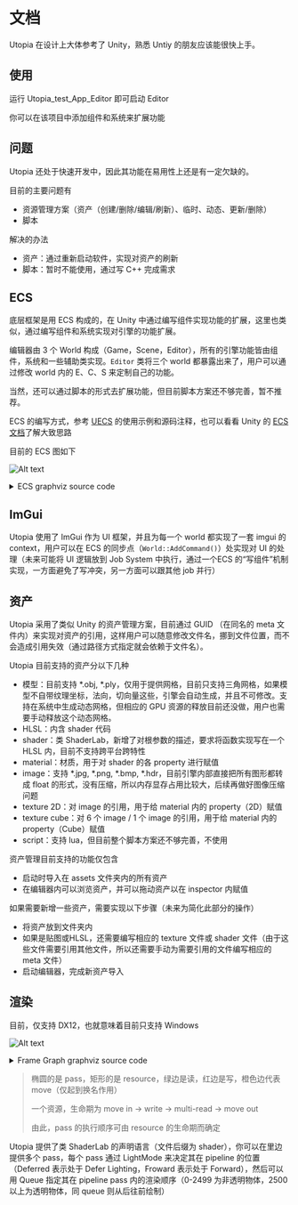 # 文档

Utopia 在设计上大体参考了 Unity，熟悉 Untiy 的朋友应该能很快上手。

## 使用

运行 Utopia_test_App_Editor 即可启动 Editor

你可以在该项目中添加组件和系统来扩展功能

## 问题

Utopia 还处于快速开发中，因此其功能在易用性上还是有一定欠缺的。

目前的主要问题有

- 资源管理方案（资产（创建/删除/编辑/刷新）、临时、动态、更新/删除）
- 脚本

解决的办法

- 资产：通过重新启动软件，实现对资产的刷新
- 脚本：暂时不能使用，通过写 C++ 完成需求

## ECS

底层框架是用 ECS 构成的，在 Unity 中通过编写组件实现功能的扩展，这里也类似，通过编写组件和系统实现对引擎的功能扩展。

编辑器由 3 个 World 构成（Game，Scene，Editor），所有的引擎功能皆由组件，系统和一些辅助类实现。`Editor` 类将三个 world 都暴露出来了，用户可以通过修改 world 内的 E、C、S 来定制自己的功能。

当然，还可以通过脚本的形式去扩展功能，但目前脚本方案还不够完善，暂不推荐。

ECS 的编写方式，参考 [UECS](https://github.com/Ubpa/UECS) 的使用示例和源码注释，也可以看看 Unity 的 [ECS 文档](https://docs.unity3d.com/Packages/com.unity.entities@0.14/manual/index.html)了解大致思路

目前的 ECS 图如下

![Alt text](https://g.gravizo.com/source/gravizo_mask_ecs?https%3A%2F%2Fraw.githubusercontent.com%2FUbpa%2FUtopia%2Fmaster%2Fdoc_zhCN.md)

<details>  
<summary>ECS graphviz source code</summary>
gravizo_mask_ecs
digraph G {
  node [
    fontcolor = "white"
    fontname = "consolas"
    style = "filled"
  ]
  subgraph "Component Nodes" {
    node [
      color = "#6597AD"
      shape = "ellipse"
    ]
    "struct Ubpa::Utopia::LocalToParent"
    "struct Ubpa::Utopia::Children"
    "struct Ubpa::Utopia::Rotation"
    "struct Ubpa::Utopia::Roamer"
    "struct Ubpa::Utopia::LocalToWorld"
    "struct Ubpa::Utopia::WorldToLocal"
    "struct Ubpa::Utopia::Parent"
    "struct Ubpa::Utopia::RotationEuler"
    "struct Ubpa::Utopia::Scale"
    "struct Ubpa::Utopia::Translation"
    "struct Ubpa::Utopia::Camera"
  }
  subgraph "Singleton Nodes" {
    node [
      color = "#BFB500"
      shape = "ellipse"
    ]
    "struct Ubpa::Utopia::WorldTime"
    "struct Ubpa::Utopia::Input"
  }
  subgraph "System Function Nodes" {
    node [
      color = "#F79646"
      shape = "box"
    ]
    "WorldTimeSystem"
    "LocalToParentSystem"
    "WorldToLocalSystem"
    "RotationEulerSystem"
    "TRSToLocalToParentSystem"
    "TRSToWorldToLocalSystem"
    "CameraSystem"
    "InputSystem"
    "RoamerSystem"
  }
  subgraph "LastFrame Edges" {
    edge [ color = "#60C5F1" ]
  }
  subgraph "Write Edges" {
    edge [ color = "#F47378" ]
    "TRSToLocalToParentSystem" -> "struct Ubpa::Utopia::LocalToParent"
    "WorldTimeSystem" -> "struct Ubpa::Utopia::WorldTime"
    "CameraSystem" -> "struct Ubpa::Utopia::Camera"
    "LocalToParentSystem" -> "struct Ubpa::Utopia::LocalToWorld"
    "WorldToLocalSystem" -> "struct Ubpa::Utopia::WorldToLocal"
    "RotationEulerSystem" -> "struct Ubpa::Utopia::Rotation"
    "TRSToWorldToLocalSystem" -> "struct Ubpa::Utopia::LocalToWorld"
    "InputSystem" -> "struct Ubpa::Utopia::Input"
    "RoamerSystem" -> "struct Ubpa::Utopia::Translation"
    "RoamerSystem" -> "struct Ubpa::Utopia::Rotation"
  }
  subgraph "Latest Edges" {
    edge [ color = "#6BD089" ]
    "struct Ubpa::Utopia::Translation" -> "TRSToLocalToParentSystem"
    "struct Ubpa::Utopia::Children" -> "LocalToParentSystem"
    "struct Ubpa::Utopia::LocalToWorld" -> "WorldToLocalSystem"
    "struct Ubpa::Utopia::RotationEuler" -> "RotationEulerSystem"
    "struct Ubpa::Utopia::Scale" -> "TRSToLocalToParentSystem"
    "struct Ubpa::Utopia::Rotation" -> "TRSToLocalToParentSystem"
    "struct Ubpa::Utopia::Scale" -> "TRSToWorldToLocalSystem"
    "struct Ubpa::Utopia::Translation" -> "TRSToWorldToLocalSystem"
    "struct Ubpa::Utopia::Rotation" -> "TRSToWorldToLocalSystem"
    "struct Ubpa::Utopia::Roamer" -> "RoamerSystem"
    "struct Ubpa::Utopia::WorldTime" -> "RoamerSystem"
    "struct Ubpa::Utopia::Input" -> "RoamerSystem"
  }
  subgraph "Order Edges" {
    edge [ color = "#00A2E8" ]
    "TRSToLocalToParentSystem" -> "LocalToParentSystem"
    "TRSToWorldToLocalSystem" -> "LocalToParentSystem"
  }
  subgraph "All Edges" {
    edge [
      arrowhead = "crow"
      color = "#C785C8"
      style = "dashed"
    ]
  }
  subgraph "Any Edges" {
    edge [
      arrowhead = "diamond"
      color = "#C785C8"
      style = "dashed"
    ]
  }
  subgraph "None Edges" {
    edge [
      arrowhead = "odot"
      color = "#C785C8"
      style = "dashed"
    ]
    "LocalToParentSystem" -> "struct Ubpa::Utopia::Parent"
    "TRSToWorldToLocalSystem" -> "struct Ubpa::Utopia::LocalToParent"
  }
  node [ color=".0 .0 .0" ];
}
gravizo_mask_ecs
</details>

## ImGui

Utopia 使用了 ImGui 作为 UI 框架，并且为每一个 world 都实现了一套 imgui 的 context，用户可以在 ECS 的同步点（`World::AddCommand()`）处实现对 UI 的处理（未来可能将 UI 逻辑放到 Job System 中执行，通过一个ECS 的“写组件”机制实现，一方面避免了写冲突，另一方面可以跟其他 job 并行）

## 资产

Utopia 采用了类似 Unity 的资产管理方案，目前通过 GUID （在同名的 meta 文件内）来实现对资产的引用，这样用户可以随意修改文件名，挪到文件位置，而不会造成引用失效（通过路径方式指定就会依赖于文件名）。

Utopia 目前支持的资产分以下几种

- 模型：目前支持 *.obj, *.ply，仅用于提供网格，目前只支持三角网格，如果模型不自带纹理坐标，法向，切向量这些，引擎会自动生成，并且不可修改。支持在系统中生成动态网格，但相应的 GPU 资源的释放目前还没做，用户也需要手动释放这个动态网格。
- HLSL：内含 shader 代码
- shader：类 ShaderLab，新增了对根参数的描述，要求将函数实现写在一个 HLSL 内，目前不支持跨平台跨特性
- material：材质，用于对 shader 的各 property 进行赋值
- image：支持 *.jpg, *.png, *.bmp, *.hdr，目前引擎内部直接把所有图形都转成 float 的形式，没有压缩，所以内存显存占用比较大，后续再做好图像压缩问题
- texture 2D：对 image 的引用，用于给 material 内的 property（2D）赋值
- texture cube：对 6 个 image / 1 个 image 的引用，用于给 material 内的 property（Cube）赋值
- script：支持 lua，但目前整个脚本方案还不够完善，不使用

资产管理目前支持的功能仅包含

- 启动时导入在 assets 文件夹内的所有资产
- 在编辑器内可以浏览资产，并可以拖动资产以在 inspector 内赋值

如果需要新增一些资产，需要实现以下步骤（未来为简化此部分的操作）

- 将资产放到文件夹内
- 如果是贴图或HLSL，还需要编写相应的 texture 文件或 shader 文件（由于这些文件需要引用其他文件，所以还需要手动为需要引用的文件编写相应的 meta 文件）
- 启动编辑器，完成新资产导入

## 渲染

目前，仅支持 DX12，也就意味着目前只支持 Windows

![Alt text](https://g.gravizo.com/source/gravizo_mask_fg?https%3A%2F%2Fraw.githubusercontent.com%2FUbpa%2FUtopia%2Fmaster%2Fdoc_zhCN.md)

<details>  
<summary>Frame Graph graphviz source code</summary>
gravizo_mask_fg
digraph G {
  node [
    fontcolor = "white"
    fontname = "consolas"
    style = "filled"
  ];
  subgraph "Resource Nodes" {
    node [
      color = "#F79646"
      shape = "box"
    ];
    "GBuffer0"
    "GBuffer1"
    "GBuffer2"
    "Defer Lighted"
    "Defer Lighted with Sky"
    "Scene"
    "Present"
    "Defer Depth Stencil"
    "Forward Depth Stencil"
    "Irradiance Map"
    "PreFilter Map"
  }
  subgraph "Pass Nodes" {
    node [
      color = "#6597AD"
      shape = "ellipse"
    ]
    "GBuffer Pass"
    "IBL"
    "Defer Lighting"
    "Skybox"
    "Forward"
    "Post Process"
  }
  subgraph "Read Edges" {
    edge [ color = "#9BBB59" ]
    "GBuffer0" -> "Defer Lighting"
    "Irradiance Map" -> "Forward"
    "GBuffer1" -> "Defer Lighting"
    "GBuffer2" -> "Defer Lighting"
    "Defer Depth Stencil" -> "Defer Lighting"
    "Irradiance Map" -> "Defer Lighting"
    "PreFilter Map" -> "Defer Lighting"
    "Defer Depth Stencil" -> "Skybox"
    "PreFilter Map" -> "Forward"
    "Scene" -> "Post Process"
  }
  subgraph "Write Edges" {
    edge [ color = "#ED1C24" ]
    "GBuffer Pass" -> "GBuffer0"
    "GBuffer Pass" -> "GBuffer1"
    "GBuffer Pass" -> "GBuffer2"
    "GBuffer Pass" -> "Defer Depth Stencil"
    "Defer Lighting" -> "Defer Lighted"
    "IBL" -> "Irradiance Map"
    "IBL" -> "PreFilter Map"
    "Skybox" -> "Defer Lighted with Sky"
    "Forward" -> "Forward Depth Stencil"
    "Forward" -> "Scene"
    "Post Process" -> "Present"
  }
  subgraph "Move Edges" {
    edge [ color = "#F79646" ]
    "Defer Lighted" -> "Defer Lighted with Sky"
    "Defer Lighted with Sky" -> "Scene"
    "Defer Depth Stencil" -> "Forward Depth Stencil"
  }
  node [ color=".0 .0 .0" ];
}
gravizo_mask_fg
</details>

> 椭圆的是 pass，矩形的是 resource，绿边是读，红边是写，橙色边代表 move（仅起到换名作用）
>
> 一个资源，生命期为 move in -> write -> multi-read -> move out
>
> 由此，pass 的执行顺序可由 resource 的生命期而确定

Utopia 提供了类 ShaderLab 的声明语言（文件后缀为 shader），你可以在里边提供多个 pass，每个 pass 通过 LightMode 来决定其在 pipeline 的位置（Deferred 表示处于 Defer Lighting，Froward 表示处于 Forward），然后可以用 Queue 指定其在 pipeline pass 内的渲染顺序（0-2499 为非透明物体，2500以上为透明物体，同 queue 则从后往前绘制）


